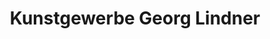 ---
title: "Kunstgewerbe Georg Lindner"
url: /rothenburg-ob-der-tauber/kunstgewerbe-georg-lindner/
shop: Andenken
---